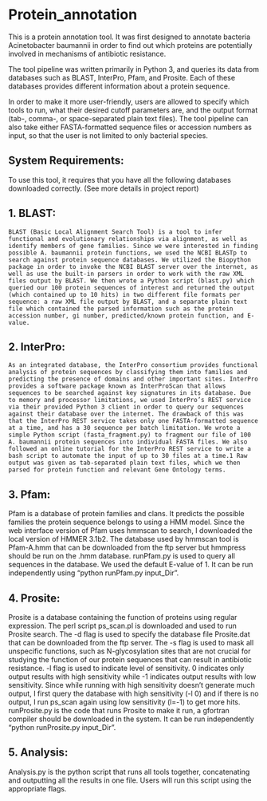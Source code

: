 # Protein_annotation
This is a protein annotation tool. It was first designed to annotate bacteria Acinetobacter baumannii in order to find out which proteins are potentially involved in mechanisms of antibiotic resistance.

The tool pipeline was written primarily in Python 3, and queries its data from databases such as BLAST, InterPro, Pfam, and Prosite. Each of these databases provides different information about a protein sequence. 

In order to make it more user-friendly, users are allowed to specify which tools to run, what their desired cutoff parameters are, and the output format (tab-, comma-, or space-separated plain text files). The tool pipeline can also take either FASTA-formatted sequence files or accession numbers as input, so that the user is not limited to only bacterial species.

## System Requirements:
To use this tool, it requires that you have all the following databases downloaded correctly. (See more details in project report)

## 1.	BLAST:
	BLAST (Basic Local Alignment Search Tool) is a tool to infer functional and evolutionary relationships via alignment, as well as identify members of gene families. Since we were interested in finding possible A. baumannii protein functions, we used the NCBI BLASTp to search against protein sequence databases. We utilized the Biopython package in order to invoke the NCBI BLAST server over the internet, as well as use the built-in parsers in order to work with the raw XML files output by BLAST. We then wrote a Python script (blast.py) which queried our 100 protein sequences of interest and returned the output (which contained up to 10 hits) in two different file formats per sequence: a raw XML file output by BLAST, and a separate plain text file which contained the parsed information such as the protein accession number, gi number, predicted/known protein function, and E-value.
## 2.	InterPro:
	As an integrated database, the InterPro consortium provides functional analysis of protein sequences by classifying them into families and predicting the presence of domains and other important sites. InterPro provides a software package known as InterProScan that allows sequences to be searched against key signatures in its database. Due to memory and processor limitations, we used InterPro’s REST service via their provided Python 3 client in order to query our sequences against their database over the internet. The drawback of this was that the InterPro REST service takes only one FASTA-formatted sequence at a time, and has a 30 sequence per batch limitation. We wrote a simple Python script (fasta_fragment.py) to fragment our file of 100 A. baumannii protein sequences into individual FASTA files. We also followed an online tutorial for the InterPro REST service to write a bash script to automate the input of up to 30 files at a time.1 Raw output was given as tab-separated plain text files, which we then parsed for protein function and relevant Gene Ontology terms.
## 3.	Pfam:
Pfam is a database of protein families and clans. It predicts the possible families the protein sequence belongs to using a HMM model. Since the web interface version of Pfam uses hmmscan to search, I downloaded the local version of HMMER 3.1b2. The database used by hmmscan tool is Pfam-A.hmm that can be downloaded from the ftp server but hmmpress should be run on the .hmm database. runPfam.py is used to query all sequences in the database. We used the default E-value of 1. It can be run independently using “python runPfam.py input_Dir”.
## 4.	Prosite:
Prosite is a database containing the function of proteins using regular expression. The perl script ps_scan.pl is downloaded and used to run Prosite search. The -d flag is used to specify the database file Prosite.dat that can be downloaded from the ftp server. The -s flag is used to mask all unspecific functions, such as N-glycosylation sites that are not crucial for studying the function of our protein sequences that can result in antibiotic resistance. -l flag is used to indicate level of sensitivity. 0 indicates only output results with high sensitivity while -1 indicates output results with low sensitivity. Since while running with high sensitivity doesn’t generate much output, I first query the database with high sensitivity (-l 0) and if there is no output, I run ps_scan again using low sensitivity (l=-1) to get more hits. runProsite.py is the code that runs Prosite to make it run, a gfortran compiler should be downloaded in the system. It can be run independently “python runProsite.py input_Dir”.
## 5.	Analysis:
Analysis.py is the python script that runs all tools together, concatenating and outputting all the results in one file. Users will run this script using the appropriate flags.
